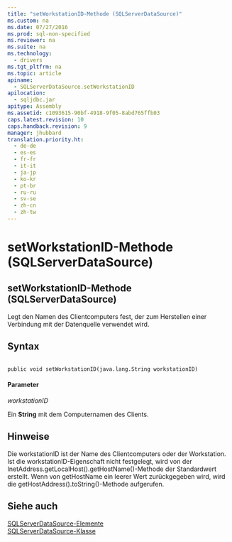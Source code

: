```yaml
---
title: "setWorkstationID-Methode (SQLServerDataSource)"
ms.custom: na
ms.date: 07/27/2016
ms.prod: sql-non-specified
ms.reviewer: na
ms.suite: na
ms.technology: 
  - drivers
ms.tgt_pltfrm: na
ms.topic: article
apiname: 
  - SQLServerDataSource.setWorkstationID
apilocation: 
  - sqljdbc.jar
apitype: Assembly
ms.assetid: c1093615-90bf-4918-9f05-8abd765ffb03
caps.latest.revision: 10
caps.handback.revision: 9
manager: jhubbard
translation.priority.ht: 
  - de-de
  - es-es
  - fr-fr
  - it-it
  - ja-jp
  - ko-kr
  - pt-br
  - ru-ru
  - sv-se
  - zh-cn
  - zh-tw
---
```

# setWorkstationID-Methode (SQLServerDataSource)
    
## setWorkstationID\-Methode \(SQLServerDataSource\)  
 Legt den Namen des Clientcomputers fest, der zum Herstellen einer Verbindung mit der Datenquelle verwendet wird.  
  
## Syntax  
  
```  
  
public void setWorkstationID(java.lang.String workstationID)  
```  
  
#### Parameter  
 *workstationID*  
  
 Ein **String** mit dem Computernamen des Clients.  
  
## Hinweise  
 Die workstationID ist der Name des Clientcomputers oder der Workstation. Ist die workstationID\-Eigenschaft nicht festgelegt, wird von der InetAddress.getLocalHost\(\).getHostName\(\)\-Methode der Standardwert erstellt. Wenn von getHostName ein leerer Wert zurückgegeben wird, wird die getHostAddress\(\).toString\(\)\-Methode aufgerufen.  
  
## Siehe auch  
 [SQLServerDataSource-Elemente](../content/SQLServerDataSource-Members.md)   
 [SQLServerDataSource-Klasse](../content/SQLServerDataSource-Class.md)  
  
  